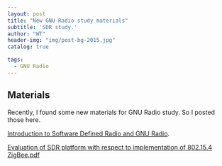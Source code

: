 ```yaml
---
layout: post
title: "New GNU Radio study materials"
subtitle: 'SDR study.'
author: "WT"
header-img: "img/post-bg-2015.jpg"
catalog: true

tags:
  - GNU Radio
---
```


## Materials

Recently, I found some new materials for GNU Radio study. So I posted those here.

[Introduction to Software Defined Radio and GNU Radio](https://github.com/zhouwt612/Books/blob/master/GNU%20radio/Introduction%20to%20Software%20Defined%20Radio%20and.pdf).

[Evaluation of SDR platform with respect to implementation of 802.15.4 ZigBee.pdf](https://github.com/zhouwt612/Books/blob/master/GNU%20radio/Evaluation%20of%20SDR%20platform%20with%20respect%20to%20implementation%20of%20802.15.4%20ZigBee.pdf)

